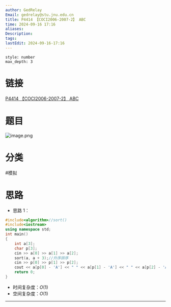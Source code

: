 ```yaml
---
author: GedRelay
Email: gedrelay@stu.jnu.edu.cn
title: P4414 【COCI2006-2007-2】 ABC
time: 2024-09-16 17:16
aliases: 
Description: 
tags: 
lastEdit: 2024-09-16-17:16
---
```


```toc
style: number
max_depth: 3
```

# 链接
[P4414 【COCI2006-2007-2】 ABC](https://www.luogu.com.cn/problem/P4414) 

# 题目
![image.png](https://ged-pic-bed.oss-cn-guangzhou.aliyuncs.com/img/202409161716475.png)


# 分类
#模拟 

# 思路
- 思路 1：


```cpp
#include<algorithm>//sort()
#include<iostream>
using namespace std;
int main()
{
	int a[3];
	char p[3];
	cin >> a[0] >> a[1] >> a[2];
	sort(a, a + 3);//升序排序
	cin >> p[0] >> p[1] >> p[2];
	cout << a[p[0] - 'A'] << " " << a[p[1] - 'A'] << " " << a[p[2] - 'A'];
	return 0;
}
```


- 时间复杂度：${O\left( 1 \right)  }$ 
- 空间复杂度：${O\left( 1 \right)  }$ 


---

